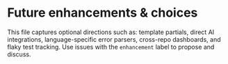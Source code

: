 # Future enhancements & choices

This file captures optional directions such as: template partials, direct AI integrations, language-specific error parsers, cross-repo dashboards, and flaky test tracking. Use issues with the `enhancement` label to propose and discuss.
